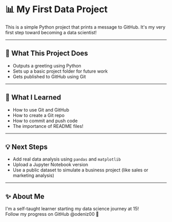 # 📊 My First Data Project

This is a simple Python project that prints a message to GitHub. It's my very first step toward becoming a data scientist!

---

## 🚀 What This Project Does

- Outputs a greeting using Python
- Sets up a basic project folder for future work
- Gets published to GitHub using Git

---

## 🧠 What I Learned

- How to use Git and GitHub
- How to create a Git repo
- How to commit and push code
- The importance of README files!

---

## 💡 Next Steps

- Add real data analysis using `pandas` and `matplotlib`
- Upload a Jupyter Notebook version
- Use a public dataset to simulate a business project (like sales or marketing analysis)

---

## ✨ About Me

I'm a self-taught learner starting my data science journey at 15!  
Follow my progress on GitHub @odeniz00 🚀
